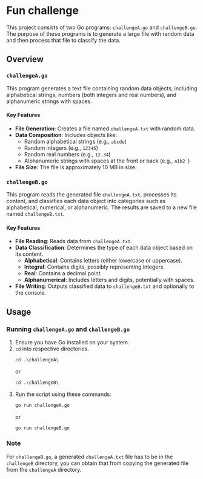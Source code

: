 # Fun challenge 

This project consists of two Go programs: `challengeA.go` and `challengeB.go`. The purpose of these programs is to generate a large file with random data and then process that file to classify the data.

## Overview

### `challengeA.go`

This program generates a text file containing random data objects, including alphabetical strings, numbers (both integers and real numbers), and alphanumeric strings with spaces. 

#### Key Features
- **File Generation**: Creates a file named `challengeA.txt` with random data.
- **Data Composition**: Includes objects like:
  - Random alphabetical strings (e.g., `abcde`)
  - Random integers (e.g., `12345`)
  - Random real numbers (e.g., `12.34`)
  - Alphanumeric strings with spaces at the front or back (e.g., ` a1b2  `)
- **File Size**: The file is approximately 10 MB in size.

### `challengeB.go`

This program reads the generated file `challengeA.txt`, processes its content, and classifies each data object into categories such as alphabetical, numerical, or alphanumeric. The results are saved to a new file named `challengeB.txt`.

#### Key Features
- **File Reading**: Reads data from `challengeA.txt`.
- **Data Classification**: Determines the type of each data object based on its content.
  - **Alphabetical**: Contains letters (either lowercase or uppercase).
  - **Integral**: Contains digits, possibly representing integers.
  - **Real**: Contains a decimal point.
  - **Alphanumerical**: Includes letters and digits, potentially with spaces.
- **File Writing**: Outputs classified data to `challengeB.txt` and optionally to the console.

## Usage

### Running `challengeA.go` and `challengeB.go`
1. Ensure you have Go installed on your system.
2. `cd` into respective directories.
   ```sh
   cd .\challengeA\
   ```
   or
   ```sh
   cd .\challengeB\
   ```
4. Run the script using these commands:
   ```sh
   go run challengeA.go
   ```
   or
   ```sh
   go run challengeB.go
   ```

### Note
For `challengeB.go`, a generated `challengeA.txt` file has to be in the `challengeB` directory, you can obtain that from copying the generated file from the `challengeA` directory.
